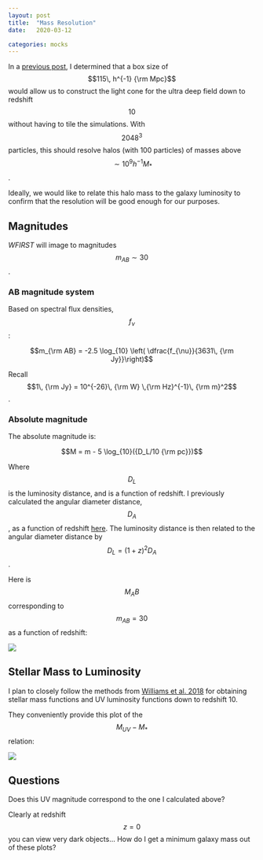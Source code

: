 ```yaml
---
layout: post
title:  "Mass Resolution"
date:   2020-03-12

categories: mocks
---
```



In a <a href="https://ndrakos.github.io/blog/mocks/Box_Size/">previous post</a>, I determined that a box size of $$115\, h^{-1} {\rm Mpc}$$ would allow us to construct the light cone for the ultra deep field down to redshift $$10$$ without having to tile the simulations. With $$2048^3$$ particles, this should resolve halos (with 100 particles) of masses above $$\sim 10^{9} h^{-1} M_*$$.

Ideally, we would like to relate this halo mass to the galaxy luminosity to confirm that the resolution will be good enough for our purposes.

## Magnitudes

*WFIRST* will image to magnitudes $$m_{AB} \sim 30$$.

### AB magnitude system

Based on spectral flux densities, $$f_{\nu}$$:

$$m_{\rm AB} = -2.5 \log_{10} \left( \dfrac{f_{\nu}}{3631\, {\rm Jy}}\right)$$

Recall $$1\, {\rm Jy} = 10^{-26}\, {\rm W} \,{\rm Hz}^{-1}\, {\rm m}^2$$.

### Absolute magnitude

The absolute magnitude is:

$$M = m - 5 \log_{10}({D_L/10 {\rm pc}})$$

Where $$D_L$$ is the luminosity distance, and is a function of redshift. I previously calculated the angular diameter distance, $$D_A$$ , as a function of redshift <a href="https://ndrakos.github.io/blog/mocks/Box_Size/">here</a>. The luminosity distance is then related to the angular diameter distance by $$D_L = (1+z)^2 D_A$$.

Here is $$M_AB$$ corresponding to $$m_{AB} = 30$$ as a function of redshift:

<img src="{{ site.baseurl }}/assets/plots/MagnitudeVsRedshift.png">

<!---
At redshift $$z=10$$, *WFIRST* will detect objects brighter than $$\sim -20$$ mag AB.
-->

## Stellar Mass to Luminosity

I plan to closely follow the methods from <a href="https://ui.adsabs.harvard.edu/abs/2018ApJS..236...33W/abstract"> Williams et al. 2018</a> for obtaining stellar mass functions and UV luminosity functions down to redshift 10.

They conveniently provide this plot of the $$M_{UV}-M_*$$ relation:

<img src="{{ site.baseurl }}/assets/plots/MUV_vs_Mstar_Williams.png">


## Questions

Does this UV magnitude correspond to the one I calculated above?

Clearly at redshift $$z=0$$ you can view very dark objects... How do I get a minimum galaxy mass out of these plots?
